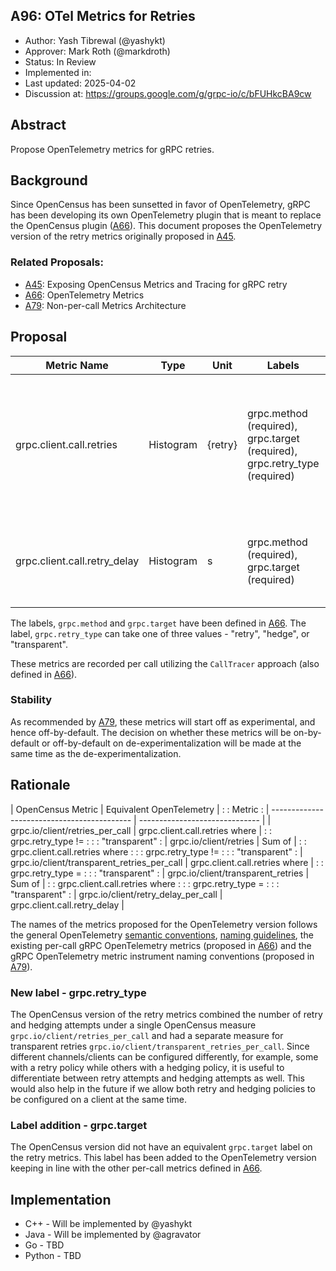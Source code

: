 ## A96: OTel Metrics for Retries

*   Author: Yash Tibrewal (@yashykt)
*   Approver: Mark Roth (@markdroth)
*   Status: In Review
*   Implemented in:
*   Last updated: 2025-04-02
*   Discussion at: https://groups.google.com/g/grpc-io/c/bFUHkcBA9cw

## Abstract

Propose OpenTelemetry metrics for gRPC retries.

## Background

Since OpenCensus has been sunsetted in favor of OpenTelemetry, gRPC has been
developing its own OpenTelemetry plugin that is meant to replace the OpenCensus
plugin ([A66]). This document proposes the OpenTelemetry version of the retry
metrics originally proposed in [A45].

### Related Proposals:

*   [A45]: Exposing OpenCensus Metrics and Tracing for gRPC retry
*   [A66]: OpenTelemetry Metrics
*   [A79]: Non-per-call Metrics Architecture

[A45]: A45-retry-stats.md
[A66]: A66-otel-stats.md
[A79]: A79-non-per-call-metrics-architecture.md

## Proposal

Metric Name                  | Type      | Unit    | Labels                                                                     | Description
---------------------------- | --------- | ------- | -------------------------------------------------------------------------- | -----------
grpc.client.call.retries     | Histogram | {retry} | grpc.method (required), grpc.target (required), grpc.retry_type (required) | Number of retry attempts made during the client call. The original attempt is not counted as a retry attempt.
grpc.client.call.retry_delay | Histogram | s       | grpc.method (required), grpc.target (required)                             | Total time of delay while there is no active attempt during the client call.

The labels, `grpc.method` and `grpc.target` have been defined in [A66]. The
label, `grpc.retry_type` can take one of three values - "retry", "hedge", or
"transparent".

These metrics are recorded per call utilizing the `CallTracer` approach (also
defined in [A66]).

### Stability

As recommended by [A79], these metrics will start off as experimental, and hence
off-by-default. The decision on whether these metrics will be on-by-default or
off-by-default on de-experimentalization will be made at the same time as the
de-experimentalization.

## Rationale

| OpenCensus Metric                           | Equivalent OpenTelemetry       |
:                                             : Metric                         :
| ------------------------------------------- | ------------------------------ |
| grpc.io/client/retries_per_call             | grpc.client.call.retries where |
:                                             : grpc.retry_type !=             :
:                                             : "transparent"                  :
| grpc.io/client/retries                      | Sum of                         |
:                                             : grpc.client.call.retries where :
:                                             : grpc.retry_type !=             :
:                                             : "transparent"                  :
| grpc.io/client/transparent_retries_per_call | grpc.client.call.retries where |
:                                             : grpc.retry_type =              :
:                                             : "transparent"                  :
| grpc.io/client/transparent_retries          | Sum of                         |
:                                             : grpc.client.call.retries where :
:                                             : grpc.retry_type =              :
:                                             : "transparent"                  :
| grpc.io/client/retry_delay_per_call         | grpc.client.call.retry_delay   |

The names of the metrics proposed for the OpenTelemetry version follows the
general OpenTelemetry
[semantic conventions](https://opentelemetry.io/docs/specs/semconv/general/metrics/),
[naming guidelines](https://opentelemetry.io/docs/specs/semconv/general/naming/),
the existing per-call gRPC OpenTelemetry metrics (proposed in [A66]) and the
gRPC OpenTelemetry metric instrument naming conventions (proposed in [A79]).

### New label - grpc.retry_type

The OpenCensus version of the retry metrics combined the number of retry and
hedging attempts under a single OpenCensus measure
`grpc.io/client/retries_per_call` and had a separate measure for transparent
retries `grpc.io/client/transparent_retries_per_call`. Since different
channels/clients can be configured differently, for example, some with a retry
policy while others with a hedging policy, it is useful to differentiate between
retry attempts and hedging attempts as well. This would also help in the future
if we allow both retry and hedging policies to be configured on a client at the
same time.

### Label addition - grpc.target

The OpenCensus version did not have an equivalent `grpc.target` label on the
retry metrics. This label has been added to the OpenTelemetry version keeping in
line with the other per-call metrics defined in [A66].

## Implementation

*   C++ - Will be implemented by @yashykt
*   Java - Will be implemented by @agravator
*   Go - TBD
*   Python - TBD
